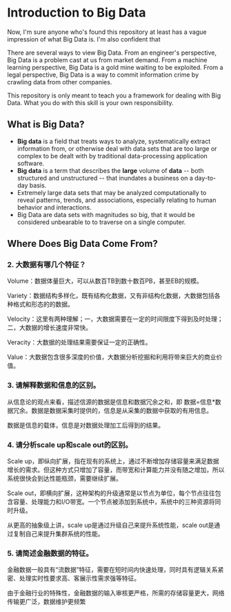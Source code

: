 # Introduction to Big Data

Now, I'm sure anyone who's found this repository at least has a vague impression of what Big Data is. I'm also confident that  

There are several ways to view Big Data. From an engineer's perspective, Big Data is a problem cast at us from market demand.  From a machine learning perspective, Big Data is a gold mine waiting to be exploited. From a legal perspective, Big Data is a way to commit information crime by crawling data from other companies.

This repository is only meant to teach you a framework for dealing with Big Data. What you do with this skill is your own responsibility.

## What is Big Data?

- **Big data** is a field that treats ways to analyze, systematically extract information from, or otherwise deal with data sets that are too large or complex to be dealt with by traditional data-processing application software.
- **Big data** is a term that describes the **large** volume of **data** -- both structured and unstructured -- that inundates a business on a day-to-day basis.
- Extremely large data sets that may be analyzed computationally to reveal patterns, trends, and associations, especially relating to human behavior and interactions.
- Big Data are data sets with magnitudes so big, that it would be considered unbearable to to traverse on a single computer.

## Where Does Big Data Come From?



### 2. 大数据有哪几个特征？

Volume：数据体量巨大，可以从数百TB到数十数百PB，甚至EB的规模。

Variety：数据结构多样化，既有结构化数据，又有非结构化数据，大数据包括各种格式和形态的的数据。

Velocity：这里有两种理解；一，大数据需要在一定的时间限度下得到及时处理；二，大数据的增长速度非常快。

Veracity：大数据的处理结果需要保证一定的正确性。

Value：大数据包含很多深度的价值，大数据分析挖掘和利用将带来巨大的商业价值。

### 3. 请解释数据和信息的区别。

从信息论的观点来看，描述信源的数据是信息和数据冗余之和，即 数据=信息*数据冗余。数据是数据采集时提供的，信息是从采集的数据中获取的有用信息。

数据是信息的载体，信息是对数据处理加工后得到的结果。

### 4. 请分析scale up和scale out的区别。

Scale up，即纵向扩展，指在现有的系统上，通过不断增加存储容量来满足数据增长的需求。但这种方式只增加了容量，而带宽和计算能力并没有随之增加，所以系统很快会到达性能瓶颈，需要继续扩展。

Scale out，即横向扩展，这种架构的升级通常是以节点为单位，每个节点往往包含容量、处理能力和I/O带宽。一个节点被添加到系统中，系统中的三种资源将同时升级。

从更高的抽象级上讲，scale up是通过升级自己来提升系统性能，scale out是通过复制自己来提升集群系统的性能。

### 5. 请简述金融数据的特征。

金融数据一般具有“流数据”特征，需要在短时间内快速处理，同时具有逻辑关系紧密、处理实时性要求高、客展示性需求强等特征。

由于金融行业的特殊性，金融数据的输入审核更严格，所需的存储容量更大，网络传输更广泛，数据维护更频繁